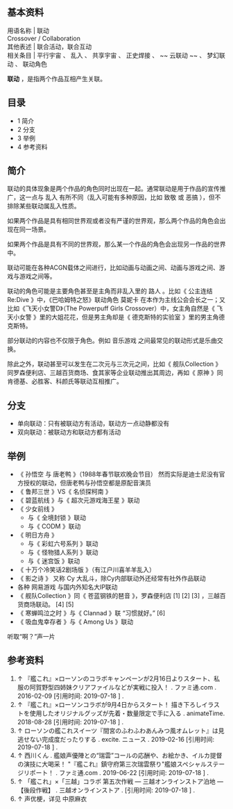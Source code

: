 **基本资料**  
---  
用语名称  |  联动   
Crossover / Collaboration  
其他表述  |  联合活动，联合互动   
相关条目  |  平行宇宙  、  乱入  、  共享宇宙  、  正史焊接  、 ~~ 云联动  ~~ 、  梦幻联动  、  联动角色   
  
**联动** ，是指两个作品互相产生关联。

##  目录

  * 1  简介 
  * 2  分支 
  * 3  举例 
  * 4  参考资料 

##  简介

联动的具体现象是两个作品的角色同时出现在一起。通常联动是用于作品的宣传推广，这一点与  乱入  有所不同（乱入可能有多种原因，比如  致敬  或  恶搞
），但不排除某些联动属乱入性质。

如果两个作品是具有相同世界观或者没有严谨的世界观，那么两个作品的角色会出现在同一场景。

如果两个作品是具有不同的世界观，那么某一个作品的角色会出现另一作品的世界中。

联动可能在各种ACGN载体之间进行，比如动画与动画之间、动画与游戏之间、游戏与游戏之间等。

联动的角色可能是主要角色甚至是主角而非乱入里的  路人  。比如《  公主连结Re:Dive  》中，《巴哈姆特之怒》联动角色  莫妮卡
在本作为主线公会会长之一；又比如《飞天小女警D》（The Powerpuff Girls Crossover）中，女主角自然是《  飞天小女警
》里的大姐花花，但是男主角却是《  德克斯特的实验室  》里的男主角德克斯特。

部分联动的内容也不仅限于角色。例如  音乐游戏  之间最常见的联动形式是乐曲交换。

除此之外，联动甚至可以发生在二次元与三次元之间，比如《  舰队Collection  》同罗森便利店、三越百货商场、食其家等企业联动推出其周边，再如《
原神  》同肯德基、必胜客、科颜氏等联动互相推广。

##  分支

  * 单向联动：只有被联动方有活动，联动方一点动静都没有 
  * 双向联动：被联动方和联动方都有活动 

##  举例

  * 《  孙悟空  与  唐老鸭  》（1988年春节联欢晚会节目）  然而实际是迪士尼没有官方授权的联动，但唐老鸭与孙悟空都是原配音演员 
  * 《  鲁邦三世  》VS《  名侦探柯南  》 
  * 《  碧蓝航线  》与《  超次元游戏海王星  》联动 
  * 《  少女前线  》 
    * 与《  全境封锁  》联动 
    * 与《  CODM  》联动 
  * 《  明日方舟  》 
    * 与《  彩虹六号系列  》联动 
    * 与《  怪物猎人系列  》联动 
    * 与《  迷宫饭  》联动 
  * 《  十万个冷笑话2剧场版  》（有江户川喜羊羊乱入） 
  * 《  影之诗  》  又称  Cy  大乱斗，除Cy内部联动外还经常有社外作品联动 
  * 各种  网易游戏  与国内外知名大IP联动 
  * 《  舰队Collection  》同《  苍蓝钢铁的琶音  》，罗森便利店  [1]  [2]  [3]  ，三越百货商场联动。  [4]  [5] 
  * 《  寒蝉鸣泣之时  》与《  Clannad  》联  “习惯就好。”  [6] 
  * 《  吸血鬼幸存者  》与《  Among Us  》联动 

听取“啊？”声一片

##  参考资料

  1. ↑  『艦これ』×ローソンのコラボキャンペーンが2月16日よりスタート、私服の阿賀野型四姉妹クリアファイルなどが実戦に投入！  .  ファミ通.com  . 2016-02-09  [引用时间:  2019-07-18  ]  . 
  2. ↑  『艦これ』×ローソンコラボが9月4日からスタート！ 描き下ろしイラストを使用したオリジナルグッズが先着・数量限定で手に入る  . animateTime. 2018-08-28  [引用时间:  2019-07-18  ]  . 
  3. ↑  ローソンの艦これスイーツ『間宮のふわふわあんみつ風オムレット』は見逃せない完成度だったりする  . excite.  ニュース  . 2019-02-16  [引用时间:  2019-07-18  ]  . 
  4. ↑  西川くん  .  艦娘声優陣との“瑞雲”コールの応酬や、お絵かき、イルカ提督の演技に大喝采！ "『艦これ』鎮守府第三次瑞雲祭り"艦娘スペシャルステージリポート！  .  ファミ通.com  . 2019-06-22  [引用时间:  2019-07-18  ]  . 
  5. ↑  「艦これ」×「三越」コラボ 第五次作戦 ― 三越オンラインストア泊地 ― 【後段作戦】  .  三越オンラインストア  .  [引用时间:  2019-07-18  ]  . 
  6. ↑  声优梗，详见  中原麻衣 

